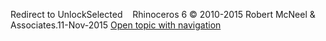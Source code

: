 ---
---

Redirect to UnlockSelected&#160;
&#160;
Rhinoceros 6 © 2010-2015 Robert McNeel &amp; Associates.11-Nov-2015
 [Open topic with navigation](unlockselected.html) 


